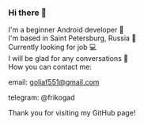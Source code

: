### Hi there 👋

I'm a beginner Android developer 📱  
I'm based in Saint Petersburg, Russia 🏰  
Currently looking for job 💻  
I will be glad for any conversations 💬  
How you can contact me:

email: goliaf551@gmail.com

telegram: @frikogad

Thank you for visiting my GitHub page!


<!--
**FrikoGad/FrikoGad** is a ✨ _special_ ✨ repository because its `README.md` (this file) appears on your GitHub profile.

Here are some ideas to get you started:

- 🔭 I’m currently working on ...
- 🌱 I’m currently learning ...
- 👯 I’m looking to collaborate on ...
- 🤔 I’m looking for help with ...
- 💬 Ask me about ...
- 📫 How to reach me: ...
- 😄 Pronouns: ...
- ⚡ Fun fact: ...
-->
